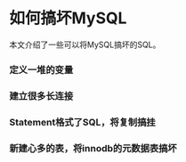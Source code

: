 # 如何搞坏MySQL

本文介绍了一些可以将MySQL搞坏的SQL。


### 定义一堆的变量


### 建立很多长连接


### Statement格式了SQL，将复制搞挂

### 新建心多的表，将innodb的元数据表搞坏

